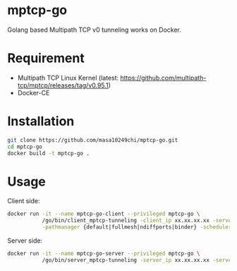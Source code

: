 # mptcp-go
Golang based Multipath TCP v0 tunneling works on Docker.
 
# Requirement
* Multipath TCP Linux Kernel (latest: https://github.com/multipath-tcp/mptcp/releases/tag/v0.95.1)
* Docker-CE

# Installation
```bash
git clone https://github.com/masa10249chi/mptcp-go.git
cd mptcp-go
docker build -t mptcp-go .
```

# Usage
Client side:
```bash
docker run -it --name mptcp-go-client --privileged mptcp-go \
           /go/bin/client_mptcp-tunneling -client_ip xx.xx.xx.xx -server_ip xx.xx.xx.xx -server_port xxxx \
           -pathmanager {default|fullmesh|ndiffports|binder} -scheduler {default|roundrobin|ndiffports|redundant}
```
Server side:
```bash
docker run -it --name mptcp-go-server --privileged mptcp-go \
           /go/bin/server_mptcp-tunneling -server_ip xx.xx.xx.xx -server_port xxxx
```
